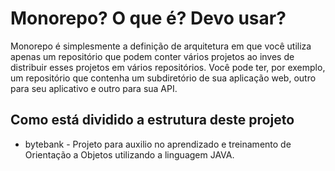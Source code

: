 # Monorepo? O que é? Devo usar?
Monorepo é simplesmente a definição de arquitetura em que você utiliza apenas um repositório que podem conter vários projetos ao inves de distribuir esses projetos em vários repositórios. Você pode ter, por exemplo, um repositório que contenha um subdiretório de sua aplicação web, outro para seu aplicativo e outro para sua API.

## Como está dividido a estrutura deste projeto
- bytebank - Projeto para auxilio no aprendizado e treinamento de Orientação a Objetos utilizando a linguagem JAVA.
